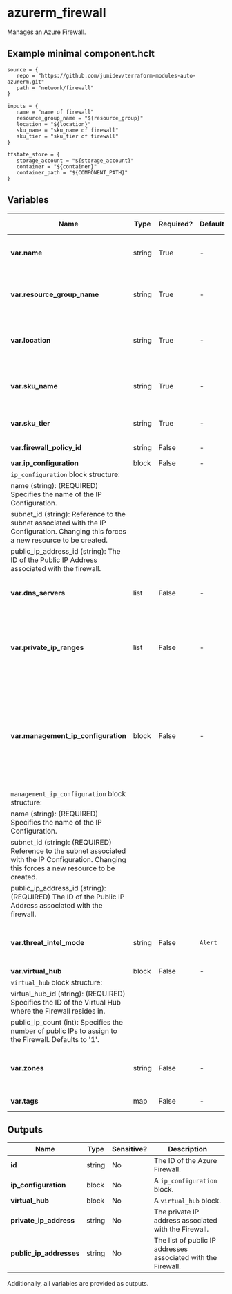 # azurerm_firewall

Manages an Azure Firewall.

## Example minimal component.hclt

```hcl
source = {
   repo = "https://github.com/jumidev/terraform-modules-auto-azurerm.git" 
   path = "network/firewall" 
}

inputs = {
   name = "name of firewall" 
   resource_group_name = "${resource_group}" 
   location = "${location}" 
   sku_name = "sku_name of firewall" 
   sku_tier = "sku_tier of firewall" 
}

tfstate_store = {
   storage_account = "${storage_account}" 
   container = "${container}" 
   container_path = "${COMPONENT_PATH}" 
}

```

## Variables

| Name | Type | Required? |  Default  |  possible values |  Description |
| ---- | ---- | --------- |  ----------- | ----------- | ----------- |
| **var.name** | string | True | -  |  -  |  Specifies the name of the Firewall. Changing this forces a new resource to be created. | 
| **var.resource_group_name** | string | True | -  |  -  |  The name of the resource group in which to create the resource. Changing this forces a new resource to be created. | 
| **var.location** | string | True | -  |  -  |  Specifies the supported Azure location where the resource exists. Changing this forces a new resource to be created. | 
| **var.sku_name** | string | True | -  |  `AZFW_Hub`, `AZFW_VNet`  |  SKU name of the Firewall. Possible values are `AZFW_Hub` and `AZFW_VNet`. Changing this forces a new resource to be created. | 
| **var.sku_tier** | string | True | -  |  `Premium`, `Standard`, `Basic`  |  SKU tier of the Firewall. Possible values are `Premium`, `Standard` and `Basic`. | 
| **var.firewall_policy_id** | string | False | -  |  -  |  The ID of the Firewall Policy applied to this Firewall. | 
| **var.ip_configuration** | block | False | -  |  -  |  An `ip_configuration` block. | 
| `ip_configuration` block structure: || 
|   name (string): (REQUIRED) Specifies the name of the IP Configuration. ||
|   subnet_id (string): Reference to the subnet associated with the IP Configuration. Changing this forces a new resource to be created. ||
|   public_ip_address_id (string): The ID of the Public IP Address associated with the firewall. ||
| **var.dns_servers** | list | False | -  |  -  |  A list of DNS servers that the Azure Firewall will direct DNS traffic to the for name resolution. | 
| **var.private_ip_ranges** | list | False | -  |  -  |  A list of SNAT private CIDR IP ranges, or the special string `IANAPrivateRanges`, which indicates Azure Firewall does not SNAT when the destination IP address is a private range per IANA RFC 1918. | 
| **var.management_ip_configuration** | block | False | -  |  -  |  A `management_ip_configuration` block, which allows force-tunnelling of traffic to be performed by the firewall. Adding or removing this block or changing the `subnet_id` in an existing block forces a new resource to be created. Changing this forces a new resource to be created. | 
| `management_ip_configuration` block structure: || 
|   name (string): (REQUIRED) Specifies the name of the IP Configuration. ||
|   subnet_id (string): (REQUIRED) Reference to the subnet associated with the IP Configuration. Changing this forces a new resource to be created. ||
|   public_ip_address_id (string): (REQUIRED) The ID of the Public IP Address associated with the firewall. ||
| **var.threat_intel_mode** | string | False | `Alert`  |  `Off`, `Alert`, `Deny`  |  The operation mode for threat intelligence-based filtering. Possible values are: `Off`, `Alert` and `Deny`. Defaults to `Alert`. | 
| **var.virtual_hub** | block | False | -  |  -  |  A `virtual_hub` block. | 
| `virtual_hub` block structure: || 
|   virtual_hub_id (string): (REQUIRED) Specifies the ID of the Virtual Hub where the Firewall resides in. ||
|   public_ip_count (int): Specifies the number of public IPs to assign to the Firewall. Defaults to '1'. ||
| **var.zones** | string | False | -  |  -  |  Specifies a list of Availability Zones in which this Azure Firewall should be located. Changing this forces a new Azure Firewall to be created. | 
| **var.tags** | map | False | -  |  -  |  A mapping of tags to assign to the resource. | 



## Outputs

| Name | Type | Sensitive? | Description |
| ---- | ---- | --------- | --------- |
| **id** | string | No  | The ID of the Azure Firewall. | 
| **ip_configuration** | block | No  | A `ip_configuration` block. | 
| **virtual_hub** | block | No  | A `virtual_hub` block. | 
| **private_ip_address** | string | No  | The private IP address associated with the Firewall. | 
| **public_ip_addresses** | string | No  | The list of public IP addresses associated with the Firewall. | 

Additionally, all variables are provided as outputs.
